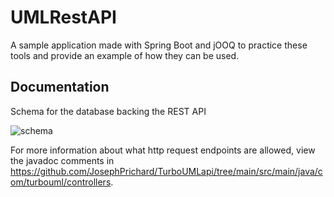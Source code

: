 # UMLRestAPI

A sample application made with Spring Boot and jOOQ to practice these tools and provide an example of how they can be used.

## Documentation

Schema for the database backing the REST API

![schema](https://github.com/JosephPrichard/uml-restapi/blob/main/database/schema.png)

For more information about what http request endpoints are allowed, view the javadoc comments in https://github.com/JosephPrichard/TurboUMLapi/tree/main/src/main/java/com/turbouml/controllers.
